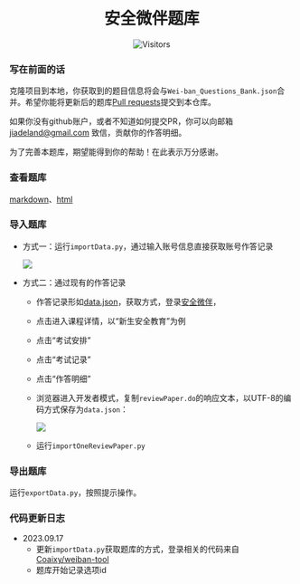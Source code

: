 <h1 align="center">安全微伴题库</h1>
<p align="center" class="shields">
    <img src="https://badges.toozhao.com/badges/01HAB9X2TMMS01Y9KR8PSE6YH1/green.svg" alt="Visitors"/>
</p>

### 写在前面的话
克隆项目到本地，你获取到的题目信息将会与`Wei-ban_Questions_Bank.json`合并。希望你能将更新后的题库[Pull requests](https://github.com/pooneyy/weibanQuestionsBank/pulls)提交到本仓库。

如果你没有github账户，或者不知道如何提交PR，你可以向邮箱 jiadeland@gmail.com 致信，贡献你的作答明细。

为了完善本题库，期望能得到你的帮助！在此表示万分感谢。

### 查看题库

[markdown](https://github.com/pooneyy/weibanQuestionsBank/blob/main/weibanQuestionBank.md)、[html](http://htmlpreview.github.io/?https://github.com/pooneyy/weibanQuestionsBank/blob/main/weibanQuestionBank.html)

### 导入题库

- 方式一：运行`importData.py`，通过输入账号信息直接获取账号作答记录

  ![](https://telegraph-image1.pages.dev/file/b33c8d871af197f43ac71.png)

- 方式二：通过现有的作答记录

  - 作答记录形如[data.json](https://github.com/pooneyy/weibanQuestionsBank/blob/master/data.json)，获取方式，登录[安全微伴](http://weiban.mycourse.cn/)，

  - 点击进入课程详情，以“新生安全教育”为例

  - 点击“考试安排”

  - 点击“考试记录”

  - 点击“作答明细”

  - 浏览器进入开发者模式，复制`reviewPaper.do`的响应文本，以UTF-8的编码方式保存为`data.json`：

    ![](https://s2.loli.net/2023/08/14/8hGVA34uIw1Cyfk.jpg)

  - 运行`importOneReviewPaper.py`

### 导出题库

运行`exportData.py`，按照提示操作。

### 代码更新日志

- 2023.09.17
  - 更新`importData.py`获取题库的方式，登录相关的代码来自[Coaixy/weiban-tool](https://github.com/Coaixy/weiban-tool)
  - 题库开始记录选项id

